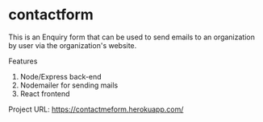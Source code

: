 # contactform

This is an Enquiry form that can be used to send emails to an organization
by user via the organization's website.

Features
1. Node/Express back-end
2. Nodemailer for sending mails
3. React frontend

Project URL: https://contactmeform.herokuapp.com/
